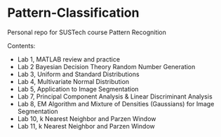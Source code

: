 # Pattern-Classification
Personal repo for SUSTech course Pattern Recognition

Contents:

* Lab 1, MATLAB review and practice
* Lab 2 Bayesian Decision Theory Random Number Generation
* Lab 3, Uniform and Standard Distributions
* Lab 4, Multivariate Normal Distribution
* Lab 5, Application to Image Segmentation
* Lab 7, Principal Component Analysis & Linear Discriminant Analysis
* Lab 8, EM Algorithm and Mixture of Densities (Gaussians) for Image Segmentation
* Lab 10, k Nearest Neighbor and Parzen Window
* Lab 11, k Nearest Neighbor and Parzen Window
